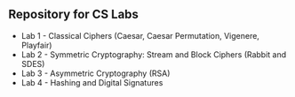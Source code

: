 ## Repository for CS Labs

- Lab 1 - Classical Ciphers (Caesar, Caesar Permutation, Vigenere, Playfair)
- Lab 2 - Symmetric Cryptography: Stream and Block Ciphers (Rabbit and SDES)
- Lab 3 - Asymmetric Cryptography (RSA)
- Lab 4 - Hashing and Digital Signatures
